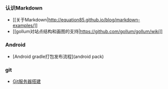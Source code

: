 <!-- --- title:Li的文章 -->
### 认识Markdown
* [[关于Markdown|http://equation85.github.io/blog/markdown-examples/]]
* [[gollum对站点结构和画图的支持|https://github.com/gollum/gollum/wiki]]

### Android
* [Android gradle打包发布流程](android pack)

### git
* [Git服务器搭建](gitserver)